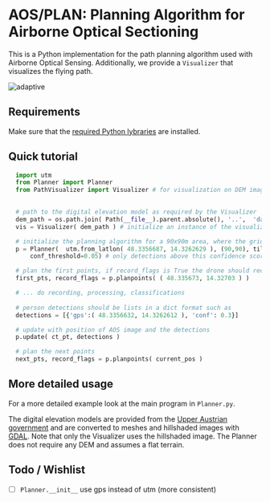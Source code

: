 
# AOS/PLAN: Planning Algorithm for Airborne Optical Sectioning

This is a Python implementation for the path planning algorithm used with Airborne Optical Sensing. 
Additionally, we provide a `Visualizer` that visualizes the flying path.

![adaptive](../img/adaptive.gif)

## Requirements

Make sure that the [required Python lybraries](../requirements.txt) are installed.

## Quick tutorial


```py
  import utm
  from Planner import Planner
  from PathVisualizer import Visualizer # for visualization on DEM image
  

  # path to the digital elevation model as required by the Visualizer
  dem_path = os.path.join( Path(__file__).parent.absolute(), '..',  'data', 'open_field', 'DEM' )
  vis = Visualizer( dem_path ) # initialize an instance of the visualizer (this is optional)

  # initialize the planning algorithm for a 90x90m area, where the grid cells are 30x30m large.
  p = Planner(  utm.from_latlon( 48.3356687, 14.3262629 ), (90,90), tile_distance=30 , debug=True, vis=vis, 
      conf_threshold=0.05) # only detections above this confidence score are resampled

  # plan the first points, if record_flags is True the drone should record while flying
  first_pts, record_flags = p.planpoints( ( 48.335673, 14.32703 ) )

  # ... do recording, processing, classifications 
  
  # person detections should be lists in a dict format such as
  detections = [{'gps':( 48.3356632, 14.3262612 ), 'conf': 0.3}]

  # update with position of AOS image and the detections 
  p.update( ct_pt, detections )

  # plan the next points
  next_pts, record_flags = p.planpoints( current_pos )
```

## More detailed usage

For a more detailed example look at the main program in `Planner.py`.

The digital elevation models are provided from the [Upper Austrian government](https://www.land-oberoesterreich.gv.at/211780.htm) and are converted to meshes and hillshaded images with [GDAL](https://gdal.org/). Note that only the Visualizer uses the hillshaded image. The Planner does not require any DEM and assumes a flat terrain.

## Todo / Wishlist

- [ ] `Planner.__init__` use gps instead of utm (more consistent)

